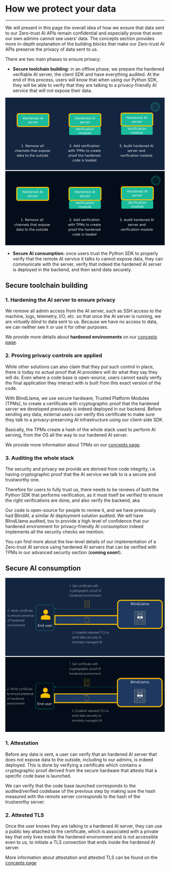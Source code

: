 # How we protect your data
________________________________________________________

We will present in this page the overall idea of how we ensure that data sent to our Zero-trust AI APIs remain confidential and especially prove that even our own admins cannot see users’ data. The concepts section provides more in-depth explanation of the building blocks that make our Zero-trust AI APIs preserve the privacy of data sent to us.

There are two main phases to ensure privacy:

+ **Secure toolchain building:** in an offline phase, we prepare the hardened verifiable AI server, the client SDK and have everything audited.
At the end of this process, users will know that when using our Python SDK, they will be able to verify that they are talking to a privacy-friendly AI service that will not expose their data.

![toolchain-light](../../assets/toolchain-light.png#only-light)
![toolchain-dark](../../assets/toolchain-dark.png#only-dark)

+ **Secure AI consumption:** once users trust the Python SDK to properly verify that the remote AI service it talks to cannot expose data, they can communicate with the server, verify that indeed the hardened AI server is deployed in the backend, and then send data securely.

## Secure toolchain building

### 1. Hardening the AI server to ensure privacy

We remove all admin access from the AI server, such as SSH access to the machine, logs, telemetry, I/O, etc. so that once the AI server is running, we are *virtually blind* to data sent to us. Because we have no access to data, we can neither see it or use it for other purposes.

We provide more details about **hardened environments** on our [concepts page](../concepts/hardened-environments.md).

### 2. Proving privacy controls are applied

While other solutions can also claim that they put such control in place, there is today no actual proof that AI providers will do what they say they will do. Even where a code base is open-source, users cannot easily verify the final application they interact with is built from this exact version of the code.

With BlindLlama, we use secure hardware, Trusted Platform Modules (TPMs), to create a certificate with cryptographic proof that the hardened server we developed previously is indeed deployed in our backend. Before sending any data, external users can verify this certificate to make sure they talk to a privacy-preserving AI infrastructure using our client-side SDK. 

Basically, the TPMs create a hash of the whole stack used to perform AI serving, from the OS all the way to our hardened AI server. 

We provide more information about TPMs on our [concepts page](../concepts/TPMs.md).

### 3. Auditing the whole stack

The security and privacy we provide are derived from code integrity, i.e. having cryptographic proof that the AI service we talk to is a secure and trustworthy one.

Therefore for users to fully trust us, there needs to be reviews of both the Python SDK that performs verification, as it must itself be verified to ensure the right verifications are done, and also verify the backend, aka 

Our code is open-source for people to review it, and we have previously had BlindAI, a similar AI deployment solution audited. We will have BlindLlama audited, too to provide a high level of confidence that our hardened environment for privacy-friendly AI consumption indeed implements all the security checks we mention.

You can find more about the low-level details of our implementation of a Zero-trust AI service using hardened AI servers that can be verified with TPMs in our advanced security section (**coming soon!**).


## Secure AI consumption

![consumption-light](../../assets/consumption-light.png#only-light)
![consumption-dark](../../assets/consumption-dark.png#only-dark)

### 1. Attestation

Before any data is sent, a user can verify that an hardened AI server that does not expose data to the outside, including to our admins, is indeed deployed.
This is done by verifying a certificate which contains a cryptographic proof derived from the secure hardware that attests that a specific code base is launched.

We can verify that the code base launched corresponds to the audited/verified codebase of the previous step by making sure the hash measured with the remote server corresponds to the hash of the trustworthy server.

### 2. Attested TLS

Once the user knows they are talking to a hardened AI server, they can use a public key attached to the certificate, which is associated with a private key that only lives inside the hardened environment and is not accessible even to us, to initiate a TLS connection that ends inside the hardened AI server.

More information about attestation and attested TLS can be found on the [concepts page](../concepts/attested-tls.md)